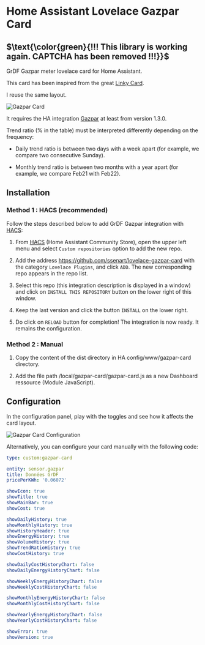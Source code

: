 # Home Assistant Lovelace Gazpar Card

## $\text{\color{green}{!!! This library is working again. CAPTCHA has been removed !!!}}$

GrDF Gazpar meter lovelace card for Home Assistant.

This card has been inspired from the great [Linky Card](https://github.com/saniho/content-card-linky).

I reuse the same layout.

![Gazpar Card](images/gazpar-card.png)

It requires the HA integration [Gazpar](https://github.com/ssenart/home-assistant-gazpar) at least from version 1.3.0.

Trend ratio (% in the table) must be interpreted differently depending on the frequency:

- Daily trend ratio is between two days with a week apart (for example, we compare two consecutive Sunday).

- Monthly trend ratio is between two months with a year apart (for example, we compare Feb21 with Feb22).

## Installation

### Method 1 : HACS (recommended)

Follow the steps described below to add GrDF Gazpar integration with [HACS](https://hacs.xyz/):

1. From [HACS](https://hacs.xyz/) (Home Assistant Community Store), open the upper left menu and select `Custom repositories` option to add the new repo.

2. Add the address <https://github.com/ssenart/lovelace-gazpar-card> with the category `Lovelace Plugins`, and click `ADD`. The new corresponding repo appears in the repo list.

3. Select this repo (this integration description is displayed in a window) and click on `INSTALL THIS REPOSITORY` button on the lower right of this window.

4. Keep the last version and click the button `INSTALL` on the lower right.

5. Do click on `RELOAD` button for completion! The integration is now ready. It remains the configuration.

### Method 2 : Manual

1. Copy the content of the dist directory in HA config/www/gazpar-card directory.

2. Add the file path /local/gazpar-card/gazpar-card.js as a new Dashboard ressource (Module JavaScript).

## Configuration

In the configuration panel, play with the toggles and see how it affects the card layout.

![Gazpar Card Configuration](images/gazpar-card-editor.png)

Alternatively, you can configure your card manually with the following code:

```yaml
type: custom:gazpar-card

entity: sensor.gazpar
title: Données GrDF
pricePerKWh: '0.06072'

showIcon: true
showTitle: true
showMainBar: true
showCost: true

showDailyHistory: true
showMonthlyHistory: true
showHistoryHeader: true
showEnergyHistory: true
showVolumeHistory: true
showTrendRatioHistory: true
showCostHistory: true

showDailyCostHistoryChart: false
showDailyEnergyHistoryChart: false

showWeeklyEnergyHistoryChart: false
showWeeklyCostHistoryChart: false

showMonthlyEnergyHistoryChart: false
showMonthlyCostHistoryChart: false

showYearlyEnergyHistoryChart: false
showYearlyCostHistoryChart: false

showError: true
showVersion: true
``` 


